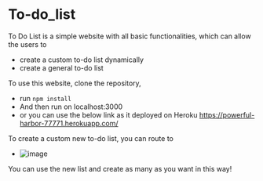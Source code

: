 # To-do_list
To Do List is a simple website with all basic functionalities, which can allow the users to
- create a custom to-do list dynamically
- create a general to-do list

To use this website, clone the repository,
- run ```npm install``` 
- And then run on localhost:3000 
 - or you can use the below link as it deployed on Heroku
https://powerful-harbor-77771.herokuapp.com/ 

To create a custom new to-do list, you can route to
- ![image](https://user-images.githubusercontent.com/66587566/178097079-d1106ff5-6531-42c7-9bbf-215e87deabf9.png)

You can use the new list and create as many as you want in this way! 

